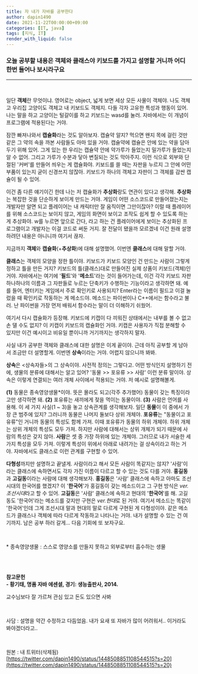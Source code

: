 ```yaml
---
title: 자 내가 자바를 공부한다
author: dapin1490
date: 2021-11-22T00:00:00+09:00
categories: [IT, java]
tags: [지식, IT]
render_with_liquid: false
---
```


### 오늘 공부할 내용은 객체와 클래스야 키보드를 가지고 설명할 거니까 어디 한번 들어나 보시라구요   

-----
  
<br>
  
일단 **객체**란 무엇이냐. 영어로는 object, 넓게 보면 세상 모든 사물이 객체야. 나도 객체고 우리집 고양이도 객체고 내 키보드도 객체지. 다들 각자 고유한 특성과 행동이 있어. 나는 말을 하고 고양이는 털갈이를 하고 키보드는 wasd를 눌러. 자바에서는 이 개념이 프로그램에 적용된다는 거야.   
   
잠깐 빠져나와서 **캡슐화**라는 것도 알아보자. 캡슐약 알지? 먹으면 왠지 목에 걸린 것만 같은 그 약의 속을 까본 사람들도 아마 있을 거야. 캡슐약에 캡슐은 안에 있는 약을 담아두기 위해 있어. 그게 있는 한 우리는 캡슐약 안에 약가루가 들었는지 밀가루가 들었는지 알 수 없어. 그리고 가루가 수분과 닿아 변질되는 것도 막아주지. 이런 식으로 외부와 단절된 '커버'를 만들어 씌우는 게 캡슐화야. 키보드를 쓸 때는 자판을 누르지 그 안에 어떤 부품이 있는지 굳이 신경쓰지 않잖아. 키보드가 하나의 객체고 자판이 그 객체를 감싼 캡슐이 될 수 있어.   
   
이건 좀 다른 얘기이긴 한데 나는 저 캡슐화가 **추상화**랑도 연관이 있다고 생각해. **추상화**는 복잡한 것을 단순하게 보이게 만드는 거야. 게임이 어떤 소스코드로 만들어졌는지는 개발자만 알면 되고 플레이어는 내 캐릭터만 잘 움직이면 그만이잖아? 이럴 때 플레이어를 위해 소스코드는 보이지 않고, 게임의 화면이 보이고 조작도 쉽게 할 수 있도록 하는 게 추상화야. w를 누르면 앞으로 간다, 라고 하는 건 플레이어에게 보이는 추상화된 프로그램이고 개발자는 이걸 코드로 써둔 거지. 잘 전달이 됐을까 모르겠네 이건 원래 설명하려던 내용은 아니니까 여기서 끊자.   
   
지금까지 **객체**와 **캡슐화**(+**추상화**)에 대해 설명했어. 이번엔 **클래스**에 대해 말할 거야.   
   
**클래스**는 객체의 모양을 정한 틀이야. 키보드가 키보드 모양인 건 만드는 사람이 그렇게 정하고 틀을 만든 거지? 키보드의 틀(클래스)대로 만들어진 실제 상품이 키보드(객체)인 거야. 자바에서는 여기에 '**필드**'와 '**메소드**'라는 것이 들어가는데, 이건 각각 키보드 자판 하나하나의 이름과 그 자판들로 누르는 단축키가 수행하는 기능이라고 생각하면 돼. 예를 들어, 엔터키는 게임에서 주로 확인키로 사용되지? Enter라는 이름이 필드고 이걸 눌렀을 때 확인키로 작동하는 게 메소드야. 메소드는 파이썬이나 C++에서는 함수라고 불러. 난 파이썬을 가장 먼저 배워서 함수라는 말이 더 이해하기 쉬웠어.   
   
여기서 다시 캡슐화가 등장해. 키보드에 키캡이 다 끼워진 상태에서는 내부를 볼 수 없고 손 댈 수도 없지? 이 키캡이 키보드의 캡슐화인 거야. 키캡은 사용자가 직접 분해할 수 있지만 이건 예시이고 비유일 뿐이니까 거기까지는 생각하지 말자.   
   
사실 내가 공부한 객체와 클래스에 대한 설명은 이게 끝이야. 근데 아직 공부할 게 남아서 조금만 더 설명할게. 이번엔 **상속**이라는 거야. 어렵지 않으니까 봐봐.   
   
**상속**은 \<상속자들\>의 그 상속이야. 사전적 정의는 그렇다고. 어떤 방식인지 설명하기 전에, 생물의 분류에 대해서는 알고 있어? '동물 \>\> 포유류 \>\> 사람' 이런 분류 말이야. 상속은 이렇게 연결되는 여러 개체 사이에서 적용되는 거야. 저 예시로 설명해볼게.   
   
**(1)** 동물은 종속영양생물*이야. 뜻은 몰라도 되고(각주 추가했어) 동물이 갖는 특징이라고만 생각하면 돼. **(2)** 포유류는 새끼에게 젖을 먹이는 동물이야. **(3)** 사람은 언어를 사용해. 이 세 가지 사실(1 ~ 3)을 놓고 상속관계를 생각해보자. 일단 **동물**이 이 중에서 가장 큰 범주에 있지? 그러니까 동물은 나머지 둘보다 상위 개체야. **포유류**는 "동물이고 포유류"인 거니까 동물의 특성도 함께 가져. 이때 포유류가 동물의 하위 개체야. 하위 개체는 상위 개체의 특성도 모두 가져. 하지만 사람에 대해서는 상위 개체가 되기 때문에 사람의 특성은 갖지 않아. **사람**은 셋 중 가장 하위에 있는 개체야. 그러므로 내가 서술한 세 가지 특성을 모두 가져. 이렇게 특성이 위에서 아래로 내려가는 걸 상속이라고 하는 거야. 자바에서도 클래스로 이런 관계를 구현할 수 있어.    

**다형성**까지만 설명하고 끝낼게. 사람이라고 해서 모든 사람이 똑같지는 않지? '사람'이라는 클래스에 속하면서도 각자 가진 이름이 다르고 할 수 있는 것도 다를 거야. **홍길동**과 **고길동**이라는 사람에 대해 생각해보자. **홍길동**은 '사람' 클래스에 속하고 아마도 조선시대의 한국어를 했겠지? 이 '**한국어**'가 홍길동이 갖는 메소드이고 그 구현 방식은 *ver.조선시대*라고 할 수 있어. **고길동**은 '사람' 클래스에 속하고 현대의 '**한국어**'를 해. 고길동도 '한국어'라는 메소드를 갖지만 구현은 *ver.현대*로 된 거야. 여기서 메소드는 똑같이 '한국어'인데 그게 조선시대 말과 현대의 말로 다르게 구현된 게 다형성이야. 같은 메소드가 클래스나 객체에 따라 다르게 작동하고 나타나는 거야. 내가 설명할 수 있는 건 여기까지. 남은 공부 하러 갈게... 다음 기회에 또 보자구요.   
   
<br>   
   
\* 종속영양생물 : 스스로 영양소를 만들지 못하고 외부로부터 흡수하는 생물   
   
<br><br>   
   
**참고문헌**   
**- 황기태, 명품 자바 에센셜, 경기: 생능출판사, 2014.**   
   
교수님보다 잘 가르쳐 관심 있고 돈도 있으면 사봐   
   
<br>   
   
사담 : 설명을 약간 수정하고 다듬었음. 내가 요새 또 자바가 많이 어려워서.. 이거라도 봐야겠더라고..   
   
<br>   
   
원본 : 내 트위터(삭제됨)   
[https://twitter.com/dapin1490/status/1448508851108544515?s=20](https://twitter.com/dapin1490/status/1448508851108544515?s=20)    